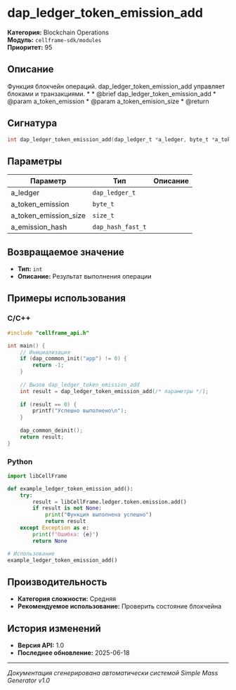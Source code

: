 # dap_ledger_token_emission_add

**Категория:** Blockchain Operations  
**Модуль:** `cellframe-sdk/modules`  
**Приоритет:** 95

## Описание
Функция блокчейн операций. dap_ledger_token_emission_add управляет блоками и транзакциями. * * @brief dap_ledger_token_emission_add * @param a_token_emission * @param a_token_emision_size * @return

## Сигнатура
```c
int dap_ledger_token_emission_add(dap_ledger_t *a_ledger, byte_t *a_token_emission, size_t a_token_emission_size, dap_hash_fast_t *a_emission_hash) {
```

## Параметры
| Параметр | Тип | Описание |
|----------|-----|----------|
| a_ledger | `dap_ledger_t` |  |
| a_token_emission | `byte_t` |  |
| a_token_emission_size | `size_t` |  |
| a_emission_hash | `dap_hash_fast_t` |  |


## Возвращаемое значение
- **Тип:** `int`
- **Описание:** Результат выполнения операции

## Примеры использования

### C/C++
```c
#include "cellframe_api.h"

int main() {
    // Инициализация
    if (dap_common_init("app") != 0) {
        return -1;
    }
    
    // Вызов dap_ledger_token_emission_add
    int result = dap_ledger_token_emission_add(/* параметры */);
    
    if (result == 0) {
        printf("Успешно выполнено\n");
    }
    
    dap_common_deinit();
    return result;
}
```

### Python
```python
import libCellFrame

def example_ledger_token_emission_add():
    try:
        result = libCellFrame.ledger.token.emission.add()
        if result is not None:
            print("Функция выполнена успешно")
            return result
    except Exception as e:
        print(f"Ошибка: {e}")
        return None

# Использование
example_ledger_token_emission_add()
```

## Производительность
- **Категория сложности:** Средняя
- **Рекомендуемое использование:** Проверить состояние блокчейна

## История изменений
- **Версия API:** 1.0
- **Последнее обновление:** 2025-06-18

---
*Документация сгенерирована автоматически системой Simple Mass Generator v1.0*
